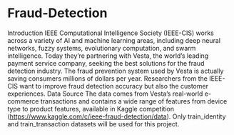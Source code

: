 # Fraud-Detection
Introduction
IEEE Computational Intelligence Society (IEEE-CIS) works across a variety of AI and machine learning areas, including deep neural networks, fuzzy systems, evolutionary computation, and swarm intelligence. Today they’re partnering with Vesta, the world’s leading payment service company, seeking the best solutions for the fraud detection industry. The fraud prevention system used by Vesta is actually saving consumers millions of dollars per year. Researchers from the IEEE-CIS want to improve fraud detection accuracy but also the customer experiences.
Data Source
The data comes from Vesta’s real-world e-commerce transactions and contains a wide range of features from device type to product features, available in Kaggle competition (https://www.kaggle.com/c/ieee-fraud-detection/data). Only train_identity and train_transaction datasets will be used for this project.
